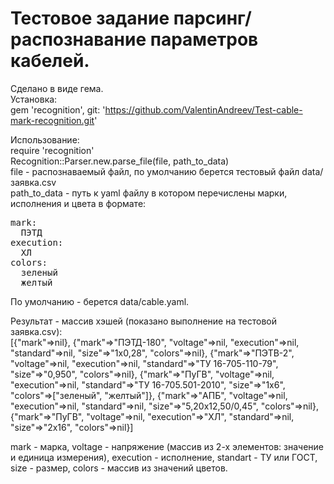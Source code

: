 # Тестовое задание парсинг/распознавание параметров кабелей.  

Сделано в виде гема.  
Установка:  
gem 'recognition', git: 'https://github.com/ValentinAndreev/Test-cable-mark-recognition.git'  

Использование:  
require 'recognition'  
Recognition::Parser.new.parse_file(file, path_to_data)  
file - распознаваемый файл, по умолчанию берется тестовый файл data/заявка.csv  
path_to_data - путь к yaml файлу в котором перечислены марки, исполнения и цвета в формате:  
<pre>
mark:  
  ПЭТД  
execution:  
  ХЛ  
colors:  
  зеленый  
  желтый  
</pre>
По умолчанию - берется data/cable.yaml.  

Результат - массив хэшей (показано выполнение на тестовой заявка.csv):  
[{"mark"=>nil}, {"mark"=>"ПЭТД-180", "voltage"=>nil, "execution"=>nil, "standard"=>nil, "size"=>"1x0,28", "colors"=>nil}, {"mark"=>"ПЭТВ-2", "voltage"=>nil, "execution"=>nil, "standard"=>"ТУ 16-705-110-79", "size"=>"0,950", "colors"=>nil}, {"mark"=>"ПуГВ", "voltage"=>nil, "execution"=>nil, "standard"=>"ТУ 16-705.501-2010", "size"=>"1х6", "colors"=>["зеленый", "желтый"]}, {"mark"=>"АПБ", "voltage"=>nil, "execution"=>nil, "standard"=>nil, "size"=>"5,20х12,50/0,45", "colors"=>nil}, {"mark"=>"ПуГВ", "voltage"=>nil, "execution"=>"ХЛ", "standard"=>nil, "size"=>"2х16", "colors"=>nil}]  

mark - марка, voltage - напряжение (массив из 2-х элементов: значение и единица измерения), execution - исполнение, standart - ТУ или ГОСТ, size - размер, colors - массив из значений цветов.  
